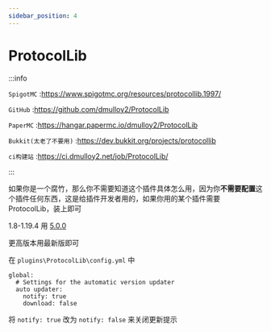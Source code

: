 ```yaml
---
sidebar_position: 4
---
```


# ProtocolLib

:::info

`SpigotMC` :https://www.spigotmc.org/resources/protocollib.1997/

`GitHub` :https://github.com/dmulloy2/ProtocolLib

`PaperMC` :https://hangar.papermc.io/dmulloy2/ProtocolLib

`Bukkit(太老了不要用)` :https://dev.bukkit.org/projects/protocollib

`ci构建站` :https://ci.dmulloy2.net/job/ProtocolLib/

:::

如果你是一个腐竹，那么你不需要知道这个插件具体怎么用，因为你**不需要配置**这个插件任何东西，这是给插件开发者用的，如果你用的某个插件需要ProtocolLib，装上即可

1.8-1.19.4 用 [5.0.0](https://github.com/dmulloy2/ProtocolLib/releases/tag/5.0.0)

更高版本用最新版即可

在 `plugins\ProtocolLib\config.yml` 中

```
global:
  # Settings for the automatic version updater
  auto updater:
    notify: true
    download: false
```

将 `notify: true` 改为 `notify: false` 来关闭更新提示
